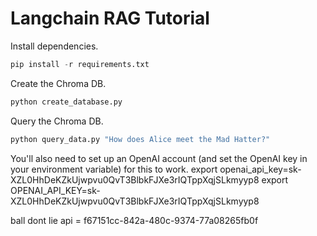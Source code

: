 # Langchain RAG Tutorial

Install dependencies.

```python
pip install -r requirements.txt
```

Create the Chroma DB.

```python
python create_database.py
```

Query the Chroma DB.

```python
python query_data.py "How does Alice meet the Mad Hatter?"
```

You'll also need to set up an OpenAI account (and set the OpenAI key in your environment variable) for this to work.
export openai_api_key=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
export OPENAI_API_KEY=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

ball dont lie api = f67151cc-842a-480c-9374-77a08265fb0f